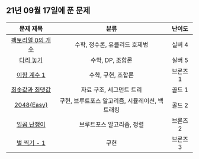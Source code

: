 ## 21년 09월 17일에 푼 문제


|문제 제목|분류|난이도|
|:---:|:---:|:---:|
|[팩토리얼 0의 개수](https://www.acmicpc.net/problem/1676)|수학, 정수론, 유클리드 호제법|실버 4|
|[다리 놓기](https://www.acmicpc.net/problem/1010)|수학, DP, 조합론|실버 5|
|[이항 계수 1](https://www.acmicpc.net/problem/11050)|수학, 구현, 조합론|브론즈 1|
|[최솟값과 최댓값](https://www.acmicpc.net/problem/2357)|자료 구조, 세그먼트 트리|골드 1|
|[2048(Easy)](https://www.acmicpc.net/problem/12100)|구현, 브루트포스 알고리즘, 시뮬레이션, 백트래킹|골드 2|
|[일곱 난쟁이](https://www.acmicpc.net/problem/2309)|브루트포스 알고리즘, 정렬|브론즈 2|
|[별 찍기 - 1](https://www.acmicpc.net/problem/2438)|구현|브론즈 3|
